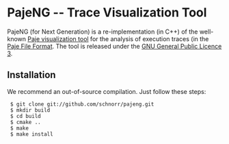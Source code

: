 PajeNG -- Trace Visualization Tool
==================================

PajeNG (for Next Generation) is a re-implementation (in C++) of the
well-known [Paje visualization tool](http://paje.sf.net) for the
analysis of execution traces (in the [Paje File
Format](http://paje.sourceforge.net/download/publication/lang-paje.pdf).
The tool is released under the [GNU General Public Licence
3](http://www.gnu.org/licenses/gpl.html).

Installation
------------

We recommend an out-of-source compilation. Just follow these steps:

     $ git clone git://github.com/schnorr/pajeng.git
     $ mkdir build
     $ cd build
     $ cmake ..
     $ make
     $ make install